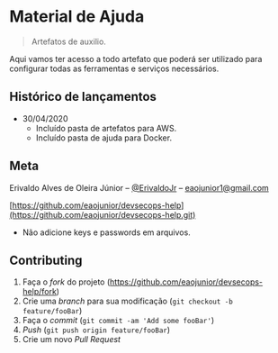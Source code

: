 # Material de Ajuda

> Artefatos de auxilio.

Aqui vamos ter acesso a todo artefato que poderá ser utilizado para configurar todas as ferramentas e serviços necessários.

## Histórico de lançamentos
    
* 30/04/2020
	* Incluído pasta de artefatos para AWS.
	* Incluído pasta de ajuda para Docker.

## Meta

Erivaldo Alves de Oleira Júnior – [@ErivaldoJr](https://github.com/eaojunior) – eaojunior1@gmail.com

[https://github.com/eaojunior/devsecops-help](https://github.com/eaojunior/devsecops-help.git)

 * Não adicione keys e passwords em arquivos.

## Contributing

1. Faça o _fork_ do projeto (<https://github.com/eaojunior/devsecops-help/fork>)
2. Crie uma _branch_ para sua modificação (`git checkout -b feature/fooBar`)
3. Faça o _commit_ (`git commit -am 'Add some fooBar'`)
4. _Push_ (`git push origin feature/fooBar`)
5. Crie um novo _Pull Request_